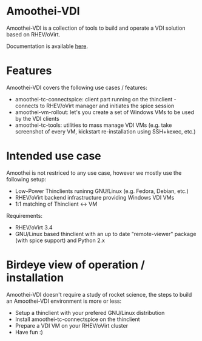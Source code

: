 Amoothei-VDI
============

Amoothei-VDI is a collection of tools to build and operate a VDI solution based
on RHEV/oVirt.

Documentation is available [here](https://docs.adfinis-sygroup.ch/adsy/amoothei/html/).


Features
========

Amoothei-VDI covers the following use cases / features:

* amoothei-tc-connectspice: client part running on the thinclient - connects to RHEV/oVirt manager and initiates the spice session
* amoothei-vm-rollout: let's you create a set of Windows VMs to be used by the VDI clients
* amoothei-tc-tools: utilities to mass manage VDI VMs (e.g. take screenshot of every VM, kickstart re-installation using SSH+kexec, etc.)

Intended use case
=================

Amoothei is not restriced to any use case, however we mostly use the following
setup:

* Low-Power Thinclients runinng GNU/Linux (e.g. Fedora, Debian, etc.)
* RHEV/oVirt backend infrastructure providing Windows VDI VMs
* 1:1 matching of Thinclient <-> VM

Requirements:

* RHEV/oVirt 3.4
* GNU/Linux based thinclient with an up to date "remote-viewer" package (with spice support) and Python 2.x

Birdeye view of operation / installation
========================================

Amoothei-VDI doesn't require a study of rocket science, the steps to build an
Amoothei-VDI environment is more or less:

* Setup a thinclient with your prefered GNU/Linux distribution
* Install amoothei-tc-connectspice on the thinclient
* Prepare a VDI VM on your RHEV/oVirt cluster
* Have fun :)